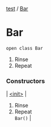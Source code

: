 [test](../../index.md) / [Bar](./index.md)

# Bar

`open class Bar`

 1. Rinse
 2. Repeat


### Constructors

| [&lt;init&gt;](-init-.md) |
1. Rinse
 2. Repeat
 <br/>`Bar()` |

